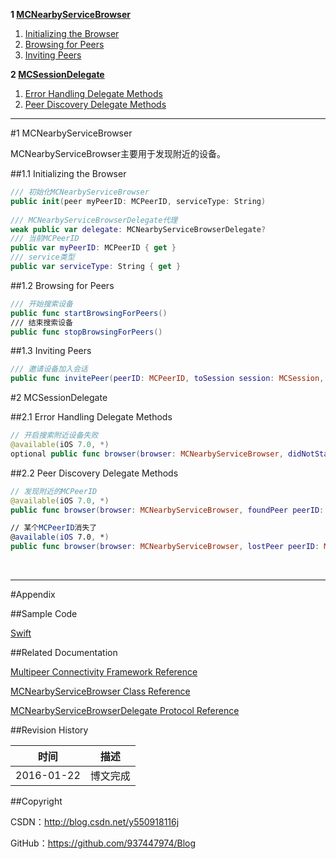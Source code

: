 **1 [MCNearbyServiceBrowser](#1)**

1. [Initializing the Browser](#1.1)
2. [Browsing for Peers](#1.2)
3. [Inviting Peers](#1.3)

**2 [MCSessionDelegate](#2)**

1. [Error Handling Delegate Methods](#2.1)
2. [Peer Discovery Delegate Methods](#2.2)

----

#<a id="1">1 MCNearbyServiceBrowser

MCNearbyServiceBrowser主要用于发现附近的设备。

##<a id="1.1">1.1 Initializing the Browser

```swift
/// 初始化MCNearbyServiceBrowser
public init(peer myPeerID: MCPeerID, serviceType: String)
    
/// MCNearbyServiceBrowserDelegate代理
weak public var delegate: MCNearbyServiceBrowserDelegate?
/// 当前MCPeerID
public var myPeerID: MCPeerID { get }
/// service类型
public var serviceType: String { get }
```

##<a id="1.2">1.2 Browsing for Peers

```swift
/// 开始搜索设备
public func startBrowsingForPeers()
/// 结束搜索设备
public func stopBrowsingForPeers()
```

##<a id="1.3">1.3 Inviting Peers

```swift
/// 邀请设备加入会话
public func invitePeer(peerID: MCPeerID, toSession session: MCSession, withContext context: NSData?, timeout: NSTimeInterval)
```

#<a id="2">2 MCSessionDelegate

##<a id="2.1">2.1 Error Handling Delegate Methods

```swift
// 开启搜索附近设备失败
@available(iOS 7.0, *)
optional public func browser(browser: MCNearbyServiceBrowser, didNotStartBrowsingForPeers error: NSError)
```

##<a id="2.2">2.2 Peer Discovery Delegate Methods

```swift
// 发现附近的MCPeerID
@available(iOS 7.0, *)
public func browser(browser: MCNearbyServiceBrowser, foundPeer peerID: MCPeerID, withDiscoveryInfo info: [String : String]?)

// 某个MCPeerID消失了
@available(iOS 7.0, *)
public func browser(browser: MCNearbyServiceBrowser, lostPeer peerID: MCPeerID)
```

&#160;

----------

#Appendix

##Sample Code

[Swift](https://github.com/937447974/Swift)

##Related Documentation

[Multipeer Connectivity Framework Reference](https://developer.apple.com/library/ios/documentation/MultipeerConnectivity/Reference/MultipeerConnectivityFramework/index.html)

[MCNearbyServiceBrowser Class Reference](https://developer.apple.com/library/ios/documentation/MultipeerConnectivity/Reference/MCNearbyServiceBrowserClassRef/index.html)

[MCNearbyServiceBrowserDelegate Protocol Reference](https://developer.apple.com/library/ios/documentation/MultipeerConnectivity/Reference/MCNearbyServiceBrowserDelegateRef/index.html)

##Revision History

| 时间 | 描述 |
| ---- | ---- |
| 2016-01-22 | 博文完成 |

##Copyright

CSDN：http://blog.csdn.net/y550918116j

GitHub：https://github.com/937447974/Blog